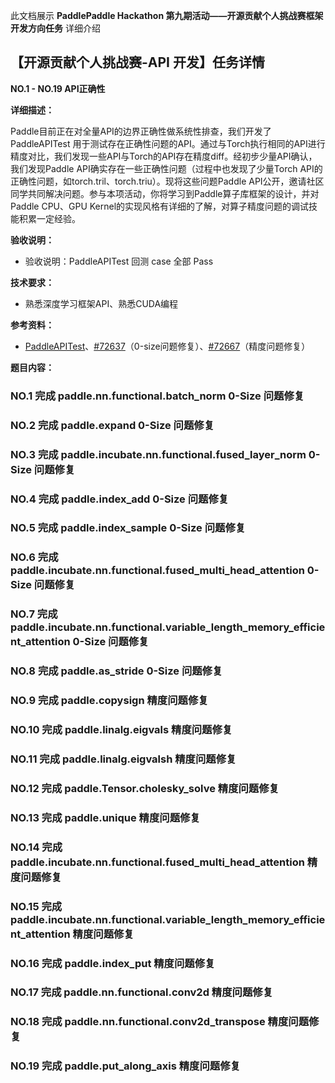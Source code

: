 此文档展示 **PaddlePaddle Hackathon 第九期活动——开源贡献个人挑战赛框架开发方向任务** 详细介绍

## 【开源贡献个人挑战赛-API 开发】任务详情

**NO.1 - NO.19 API正确性**

**详细描述：**

Paddle目前正在对全量API的边界正确性做系统性排查，我们开发了 PaddleAPITest 用于测试存在正确性问题的API。通过与Torch执行相同的API进行精度对比，我们发现一些API与Torch的API存在精度diff。经初步少量API确认，我们发现Paddle API确实存在一些正确性问题（过程中也发现了少量Torch API的正确性问题，如torch.tril、torch.triu）。现将这些问题Paddle API公开，邀请社区同学共同解决问题。参与本项活动，你将学习到Paddle算子库框架的设计，并对Paddle CPU、GPU Kernel的实现风格有详细的了解，对算子精度问题的调试技能积累一定经验。

**验收说明：**

- 验收说明：PaddleAPITest 回测 case 全部 Pass

**技术要求：**

- 熟悉深度学习框架API、熟悉CUDA编程

**参考资料：**

- [PaddleAPITest](https://github.com/PFCCLab/PaddleAPITest)、[#72637](https://github.com/PaddlePaddle/Paddle/issues/72637)（0-size问题修复）、[#72667](https://github.com/PaddlePaddle/Paddle/issues/72667)（精度问题修复）

**题目内容：**

### NO.1 完成 paddle.nn.functional.batch_norm 0-Size 问题修复
### NO.2 完成 paddle.expand 0-Size 问题修复
### NO.3 完成 paddle.incubate.nn.functional.fused_layer_norm 0-Size 问题修复
### NO.4 完成 paddle.index_add 0-Size 问题修复
### NO.5 完成 paddle.index_sample 0-Size 问题修复
### NO.6 完成 paddle.incubate.nn.functional.fused_multi_head_attention 0-Size 问题修复
### NO.7 完成 paddle.incubate.nn.functional.variable_length_memory_efficient_attention 0-Size 问题修复
### NO.8 完成 paddle.as_stride 0-Size 问题修复
### NO.9 完成 paddle.copysign 精度问题修复
### NO.10 完成 paddle.linalg.eigvals 精度问题修复
### NO.11 完成 paddle.linalg.eigvalsh 精度问题修复
### NO.12 完成 paddle.Tensor.cholesky_solve 精度问题修复
### NO.13 完成 paddle.unique 精度问题修复
### NO.14 完成 paddle.incubate.nn.functional.fused_multi_head_attention 精度问题修复
### NO.15 完成 paddle.incubate.nn.functional.variable_length_memory_efficient_attention 精度问题修复
### NO.16 完成 paddle.index_put 精度问题修复
### NO.17 完成 paddle.nn.functional.conv2d 精度问题修复
### NO.18 完成 paddle.nn.functional.conv2d_transpose 精度问题修复
### NO.19 完成 paddle.put_along_axis 精度问题修复
